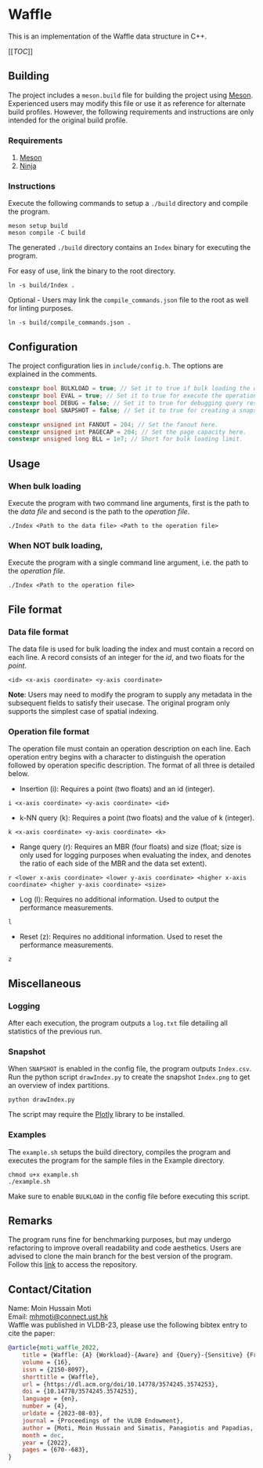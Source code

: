 # Waffle

This is an implementation of the Waffle data structure in C++.

[[_TOC_]]

## Building

The project includes a `meson.build` file for building the project using [Meson](https://mesonbuild.com). Experienced users may modify this file or use it as reference for alternate build profiles. However, the following requirements and instructions are only intended for the original build profile.

### Requirements

1. [Meson](https://mesonbuild.com/Getting-meson.html)
2. [Ninja](https://ninja-build.org/)

### Instructions

Execute the following commands to setup a `./build` directory and compile the program.
```
meson setup build
meson compile -C build
```
The generated `./build` directory contains an `Index` binary for executing the program.

For easy of use, link the binary to the root directory.
```
ln -s build/Index .
```

Optional - Users may link the `compile_commands.json` file to the root as well for linting purposes.
```
ln -s build/compile_commands.json .
```

## Configuration

The project configuration lies in `include/config.h`. The options are explained in the comments.
```cpp
constexpr bool BULKLOAD = true; // Set it to true if bulk loading the data set, and false otherwise.
constexpr bool EVAL = true; // Set it to true for execute the operation file.
constexpr bool DEBUG = false; // Set it to true for debugging query results.
constexpr bool SNAPSHOT = false; // Set it to true for creating a snapshot of the index.

constexpr unsigned int FANOUT = 204; // Set the fanout here.
constexpr unsigned int PAGECAP = 204; // Set the page capacity here.
constexpr unsigned long BLL = 1e7; // Short for bulk loading limit.
```

## Usage

### When bulk loading
Execute the program with two command line arguments, first is the path to the *data file* and second is the path to the *operation file*.
```
./Index <Path to the data file> <Path to the operation file>
```
### When NOT bulk loading,
Execute the program with a single command line argument, i.e. the path to the *operation file*.
```
./Index <Path to the operation file>
```

## File format

### Data file format

The data file is used for bulk loading the index and must contain a record on each line. A record consists of an integer for the *id*, and two floats for the *point*.
```
<id> <x-axis coordinate> <y-axis coordinate>
```
**Note**: Users may need to modify the program to supply any metadata in the subsequent fields to satisfy their usecase. The original program only supports the simplest case of spatial indexing.

### Operation file format

The operation file must contain an operation description on each line. Each operation entry begins with a character to distinguish the operation followed by operation specific description.
The format of all three is detailed below.
- Insertion (i): Requires a point (two floats) and an id (integer).
```
i <x-axis coordinate> <y-axis coordinate> <id>
```
- k-NN query (k): Requires a point (two floats) and the value of k (integer).
```
k <x-axis coordinate> <y-axis coordinate> <k>
```
- Range query (r): Requires an MBR (four floats) and size (float; size is only used for logging purposes when evaluating the index, and denotes the ratio of each side of the MBR and the data set extent).
```
r <lower x-axis coordinate> <lower y-axis coordinate> <higher x-axis coordinate> <higher y-axis coordinate> <size>
```
- Log (l): Requires no additional information. Used to output the performance measurements.
```
l
```
- Reset (z): Requires no additional information. Used to reset the performance measurements.
```
z
```

## Miscellaneous

### Logging

After each execution, the program outputs a `log.txt` file detailing all statistics of the previous run.

### Snapshot

When `SNAPSHOT` is enabled in the config file, the program outputs `Index.csv`. Run the python script `drawIndex.py` to create the snapshot `Index.png` to get an overview of index partitions.
```
python drawIndex.py
```
The script may require the [Plotly](https://plotly.com/python/getting-started/) library to be installed.

### Examples

The `example.sh` setups the build directory, compiles the program and executes the program for the sample files in the Example directory.
```
chmod u+x example.sh
./example.sh
```
Make sure to enable `BULKLOAD` in the config file before executing this script.

## Remarks

The program runs fine for benchmarking purposes, but may undergo refactoring to improve overall readability and code aesthetics. Users are advised to clone the main branch for the best version of the program. Follow this [link](https://gitlab.com/moinmoti/waffle) to access the repository.

## Contact/Citation

Name: Moin Hussain Moti\
Email: mhmoti@connect.ust.hk\
Waffle was published in VLDB-23, please use the following bibtex entry to cite the paper:
```bibtex
@article{moti_waffle_2022,
	title = {Waffle: {A} {Workload}-{Aware} and {Query}-{Sensitive} {Framework} for {Disk}-{Based} {Spatial} {Indexing}},
	volume = {16},
	issn = {2150-8097},
	shorttitle = {Waffle},
	url = {https://dl.acm.org/doi/10.14778/3574245.3574253},
	doi = {10.14778/3574245.3574253},
	language = {en},
	number = {4},
	urldate = {2023-08-03},
	journal = {Proceedings of the VLDB Endowment},
	author = {Moti, Moin Hussain and Simatis, Panagiotis and Papadias, Dimitris},
	month = dec,
	year = {2022},
	pages = {670--683},
}
```
